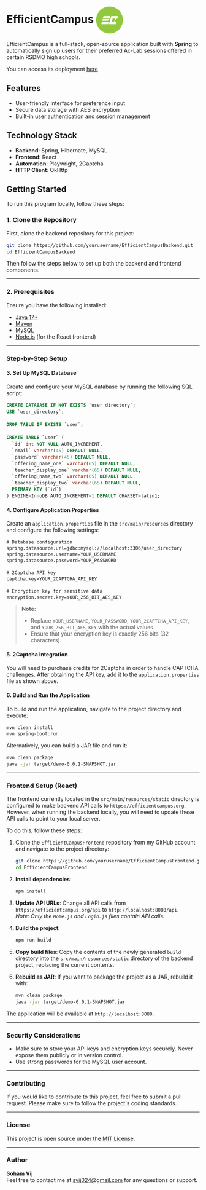 # EfficientCampus <img src="src/main/resources/static/logo192.png" width="70" height="70" align="center">

EfficientCampus is a full-stack, open-source application built with **Spring** to automatically sign up users for their preferred Ac-Lab sessions offered in certain RSDMO high schools.

You can access its deployment [here](https://www.efficientcampus.org)

## **Features**
- User-friendly interface for preference input
- Secure data storage with AES encryption
- Built-in user authentication and session management

## **Technology Stack**
- **Backend**: Spring, Hibernate, MySQL
- **Frontend**: React
- **Automation**: Playwright, 2Captcha
- **HTTP Client**: OkHttp

## **Getting Started**

To run this program locally, follow these steps:

### **1. Clone the Repository**

First, clone the backend repository for this project:

```bash
git clone https://github.com/yourusername/EfficientCampusBackend.git
cd EfficientCampusBackend
```

Then follow the steps below to set up both the backend and frontend components.

---

### **2. Prerequisites**

Ensure you have the following installed:
- [Java 17+](https://www.oracle.com/java/technologies/javase-jdk17-downloads.html)
- [Maven](https://maven.apache.org/install.html)
- [MySQL](https://dev.mysql.com/downloads/installer/)
- [Node.js](https://nodejs.org/en/) (for the React frontend)

---

### **Step-by-Step Setup**

#### **3. Set Up MySQL Database**

Create and configure your MySQL database by running the following SQL script:

```sql
CREATE DATABASE IF NOT EXISTS `user_directory`;
USE `user_directory`;

DROP TABLE IF EXISTS `user`;

CREATE TABLE `user` (
  `id` int NOT NULL AUTO_INCREMENT,
  `email` varchar(45) DEFAULT NULL,
  `password` varchar(45) DEFAULT NULL,
  `offering_name_one` varchar(65) DEFAULT NULL,
  `teacher_display_one` varchar(65) DEFAULT NULL,
  `offering_name_two` varchar(65) DEFAULT NULL,
  `teacher_display_two` varchar(65) DEFAULT NULL,
  PRIMARY KEY (`id`)
) ENGINE=InnoDB AUTO_INCREMENT=1 DEFAULT CHARSET=latin1;
```

#### **4. Configure Application Properties**

Create an `application.properties` file in the `src/main/resources` directory and configure the following settings:

```properties
# Database configuration
spring.datasource.url=jdbc:mysql://localhost:3306/user_directory
spring.datasource.username=YOUR_USERNAME
spring.datasource.password=YOUR_PASSWORD

# 2Captcha API key
captcha.key=YOUR_2CAPTCHA_API_KEY

# Encryption key for sensitive data
encryption.secret.key=YOUR_256_BIT_AES_KEY
```

> **Note:**
> - Replace `YOUR_USERNAME`, `YOUR_PASSWORD`, `YOUR_2CAPTCHA_API_KEY`, and `YOUR_256_BIT_AES_KEY` with the actual values.
> - Ensure that your encryption key is exactly 256 bits (32 characters).

#### **5. 2Captcha Integration**

You will need to purchase credits for 2Captcha in order to handle CAPTCHA challenges. After obtaining the API key, add it to the `application.properties` file as shown above.

#### **6. Build and Run the Application**

To build and run the application, navigate to the project directory and execute:

```bash
mvn clean install
mvn spring-boot:run
```

Alternatively, you can build a JAR file and run it:

```bash
mvn clean package
java -jar target/demo-0.0.1-SNAPSHOT.jar
```

---

### **Frontend Setup (React)**

The frontend currently located in the `src/main/resources/static` directory is configured to 
make backend API calls to `https://efficientcampus.org`. However, when running the backend locally, 
you will need to update these API calls to point to your local server.

To do this, follow these steps:

1. Clone the `EfficientCampusFrontend` repository from my GitHub account and navigate to the project directory:

    ```bash
    git clone https://github.com/yourusername/EfficientCampusFrontend.git
    cd EfficientCampusFrontend
    ```

2. **Install dependencies**:
   ```bash
   npm install
   ```

3. **Update API URLs**:
   Change all API calls from `https://efficientcampus.org/api` to `http://localhost:8080/api`.  
   *Note: Only the `Home.js` and `Login.js` files contain API calls.*

4. **Build the project**:
   ```bash
   npm run build
   ```

5. **Copy build files**:
   Copy the contents of the newly generated `build` directory into the `src/main/resources/static` directory of the backend project, replacing the current contents.

6. **Rebuild as JAR**:
   If you want to package the project as a JAR, rebuild it with:
   ```bash
   mvn clean package
   java -jar target/demo-0.0.1-SNAPSHOT.jar
   ```

The application will be available at `http://localhost:8080`.

---

### **Security Considerations**

- Make sure to store your API keys and encryption keys securely. Never expose them publicly or in version control.
- Use strong passwords for the MySQL user account.

---

### **Contributing**

If you would like to contribute to this project, feel free to submit a pull request. Please make sure to follow the project's coding standards.

---

### **License**

This project is open source under the [MIT License](https://opensource.org/licenses/MIT).

---

### **Author**

**Soham Vij**  
Feel free to contact me at [svij024@gmail.com](mailto:svij024@gmail.com) for any questions or support.